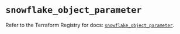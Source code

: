 # `snowflake_object_parameter`

Refer to the Terraform Registry for docs: [`snowflake_object_parameter`](https://registry.terraform.io/providers/snowflakedb/snowflake/2.4.0/docs/resources/object_parameter).
